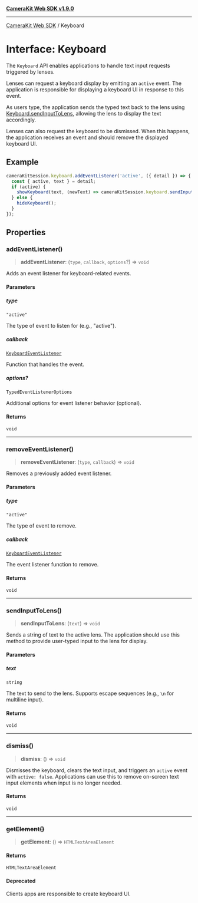 [**CameraKit Web SDK v1.9.0**](../README.md)

***

[CameraKit Web SDK](../globals.md) / Keyboard

# Interface: Keyboard

The `Keyboard` API enables applications to handle text input requests triggered by lenses.

Lenses can request a keyboard display by emitting an `active` event. The application is responsible for displaying
a keyboard UI in response to this event.

As users type, the application sends the typed text back to the lens using [Keyboard.sendInputToLens](Keyboard.md#sendinputtolens),
allowing the lens to display the text accordingly.

Lenses can also request the keyboard to be dismissed. When this happens, the application receives an event
and should remove the displayed keyboard UI.

## Example

```ts
cameraKitSession.keyboard.addEventListener('active', ({ detail }) => {
  const { active, text } = detail;
  if (active) {
    showKeyboard(text, (newText) => cameraKitSession.keyboard.sendInputToLens(newText));
  } else {
    hideKeyboard();
  }
});
```

## Properties

### addEventListener()

> **addEventListener**: (`type`, `callback`, `options`?) => `void`

Adds an event listener for keyboard-related events.

#### Parameters

##### type

`"active"`

The type of event to listen for (e.g., "active").

##### callback

[`KeyboardEventListener`](../type-aliases/KeyboardEventListener.md)

Function that handles the event.

##### options?

`TypedEventListenerOptions`

Additional options for event listener behavior (optional).

#### Returns

`void`

***

### removeEventListener()

> **removeEventListener**: (`type`, `callback`) => `void`

Removes a previously added event listener.

#### Parameters

##### type

`"active"`

The type of event to remove.

##### callback

[`KeyboardEventListener`](../type-aliases/KeyboardEventListener.md)

The event listener function to remove.

#### Returns

`void`

***

### sendInputToLens()

> **sendInputToLens**: (`text`) => `void`

Sends a string of text to the active lens. The application should use this method
to provide user-typed input to the lens for display.

#### Parameters

##### text

`string`

The text to send to the lens. Supports escape sequences (e.g., `\n` for multiline input).

#### Returns

`void`

***

### dismiss()

> **dismiss**: () => `void`

Dismisses the keyboard, clears the text input, and triggers an `active` event with `active: false`.
Applications can use this to remove on-screen text input elements when input is no longer needed.

#### Returns

`void`

***

### ~~getElement()~~

> **getElement**: () => `HTMLTextAreaElement`

#### Returns

`HTMLTextAreaElement`

#### Deprecated

Clients apps are responsible to create keyboard UI.
